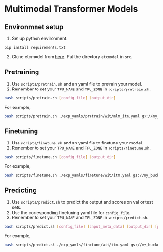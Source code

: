 # Multimodal Transformer Models

## Environmnet setup

1. Set up python environment.
```bash
pip install requirements.txt
```
2. Clone etcmodel from [here](https://github.com/google-research/google-research/tree/master/etcmodel).
   Put the directory `etcmodel` in `src`.
   
## Pretraining

1. Use `scripts/pretrain.sh` and an yaml file to pretrain your model.
2. Remember to set your `TPU_NAME` and `TPU_ZONE` in `scripts/pretrain.sh`.

```bash
bash scripts/pretrain.sh [config_file] [output_dir]
```

For example,
```bash
bash scripts/pretrain.sh ./exp_yamls/pretrain/wit/mlm_itm.yaml gs://my_buckets/my_exp_dir
```

## Finetuning

1. Use `scripts/finetune.sh` and an yaml file to finetune your model.
2. Remember to set your `TPU_NAME` and `TPU_ZONE` in `scripts/finetune.sh`.

```bash
bash scripts/finetune.sh [config_file] [output_dir]
```

For example,
```bash
bash scripts/finetune.sh ./exp_yamls/finetune/wit/itm.yaml gs://my_buckets/my_exp_dir
```

## Predicting

1. Use `scripts/predict.sh` to predict the output and scores on val or test sets.
2. Use the corresponding finetuning yaml file for `config_file`.
3. Remember to set your `TPU_NAME` and `TPU_ZONE` in `scripts/predict.sh`.

```bash
bash scripts/predict.sh [config_file] [input_meta_data] [output_dir] [predict_split] [ckpt_path]
```

For example,
```bash
bash scripts/predict.sh ./exp_yamls/finetune/wit/itm.yaml gs://my_buckets/my_inference_data/input_meta_data gs://my_buckets/my_exp_dir/results test gs://my_buckets/my_exp_dir/ckpt-999
```

